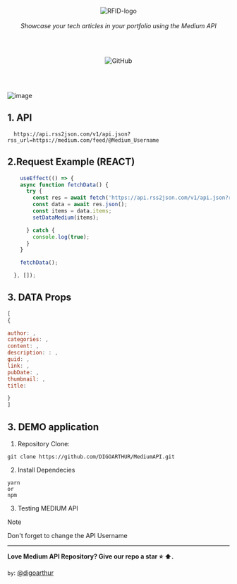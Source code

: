 <!---
docs: update README.md
---->

 <!-------------------------------------------------->
<!------------------------------------ PROJECT BANNER-->
 <!-------------------------------------------------->

 <p align="center">
 


  <img src="https://github.com/DIGOARTHUR/MediumAPI/assets/59892368/f200318e-f1f1-4f77-a061-0dc8f72154dc" alt="RFID-logo" />
  <br>
   <br>
  <i>Showcase your tech articles in your portfolio using the Medium API</i>
  <br>

</p>

 <br>
   <br>
 <!-------------------------------------------------->
 <!------------------------------------SHIELDS PROJECT-->
  <!-------------------------------------------------->
<div align="center">
    

 ![GitHub](https://img.shields.io/github/license/digoarthur/MediumAPI)

</div>

 <br>
  <br>


![image](https://github.com/DIGOARTHUR/MediumAPI/assets/59892368/e199319b-df96-4056-baff-39beb7a2f8c7)



  
 <!-------------------------------------------------->
 <!------------------------------------QUICK START-->
 <!--------------------------------------------------->

 ## 1. API

```
  https://api.rss2json.com/v1/api.json?rss_url=https://medium.com/feed/@Medium_Username
```

## 2.Request Example (REACT)

```jsx
    useEffect(() => {
    async function fetchData() {
      try {
        const res = await fetch('https://api.rss2json.com/v1/api.json?rss_url=https://medium.com/feed/@Medium_Username');
        const data = await res.json();
        const items = data.items;
        setDataMedium(items);

      } catch {
        console.log(true);
      }
    }

    fetchData();

  }, []);
```
## 3. DATA Props


```javascript
[
{

author: ,
categories: ,
content: ,
description: : ,
guid: ,
link: ,
pubDate: ,
thumbnail: ,
title: 

}
]
```

## 3. DEMO application


1. Repository Clone:

```
git clone https://github.com/DIGOARTHUR/MediumAPI.git
```

2. Install Dependecies

```
yarn 
or
npm 
```

3. Testing MEDIUM API
> [!NOTE]
> Don't forget to change the API Username


---

**Love Medium API Repository? Give our repo a star ⭐ ⬆️.**

`by`: [@digoarthur](https://www.linkedin.com/in/digoarthur/)


